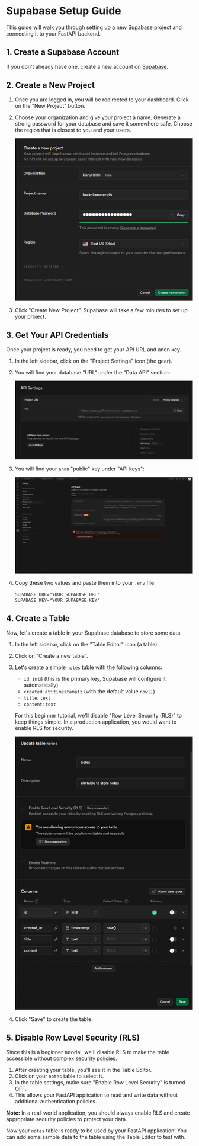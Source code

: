 # Supabase Setup Guide

This guide will walk you through setting up a new Supabase project and connecting it to your FastAPI backend.

## 1. Create a Supabase Account

If you don't already have one, create a new account on [Supabase](https://supabase.com/).

## 2. Create a New Project

1.  Once you are logged in, you will be redirected to your dashboard. Click on the "New Project" button.

2.  Choose your organization and give your project a name. Generate a strong password for your database and save it somewhere safe. Choose the region that is closest to you and your users.

    ![Project Configuration](/screens/db-setup.png)

3.  Click "Create New Project". Supabase will take a few minutes to set up your project.

## 3. Get Your API Credentials

Once your project is ready, you need to get your API URL and anon key.

1.  In the left sidebar, click on the "Project Settings" icon (the gear).
2.  You will find your database "URL" under the "Data API" section:

    ![Database URL](/screens/db-url.png)

3.  You will find your `anon` "public" key under "API keys":

    ![API Credentials](/screens/api-keys.png)

4.  Copy these two values and paste them into your `.env` file:

    ```
    SUPABASE_URL="YOUR_SUPABASE_URL"
    SUPABASE_KEY="YOUR_SUPABASE_KEY"
    ```

## 4. Create a Table

Now, let's create a table in your Supabase database to store some data.

1.  In the left sidebar, click on the "Table Editor" icon (a table).
2.  Click on "Create a new table".
3.  Let's create a simple `notes` table with the following columns:
    -   `id`: `int8` (this is the primary key, Supabase will configure it automatically)
    -   `created_at`: `timestamptz` (with the default value `now()`)
    -   `title`: `text`
    -   `content`: `text`

    For this beginner tutorial, we'll disable "Row Level Security (RLS)" to keep things simple. In a production application, you would want to enable RLS for security.

    ![Create Table](/screens/table-setup.png)

4.  Click "Save" to create the table.

## 5. Disable Row Level Security (RLS)

Since this is a beginner tutorial, we'll disable RLS to make the table accessible without complex security policies.

1.  After creating your table, you'll see it in the Table Editor.
2.  Click on your `notes` table to select it.
3.  In the table settings, make sure "Enable Row Level Security" is turned OFF.
4.  This allows your FastAPI application to read and write data without additional authentication policies.

**Note:** In a real-world application, you should always enable RLS and create appropriate security policies to protect your data.

Now your `notes` table is ready to be used by your FastAPI application! You can add some sample data to the table using the Table Editor to test with.
